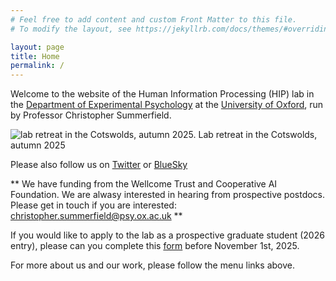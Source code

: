 ```yaml
---
# Feel free to add content and custom Front Matter to this file.
# To modify the layout, see https://jekyllrb.com/docs/themes/#overriding-theme-defaults

layout: page
title: Home
permalink: /
---
```


Welcome to the website of the Human Information Processing (HIP) lab in the [Department of Experimental Psychology](https://www.psy.ox.ac.uk) at the [University of Oxford](https://www.ox.ac.uk), run by Professor Christopher Summerfield.

![lab retreat in the Cotswolds, autumn 2025.](https://humaninformationprocessing.wordpress.com/wp-content/uploads/2025/10/retreat2025-1.jpg)
Lab retreat in the Cotswolds, autumn 2025

Please also follow us on [Twitter](https://twitter.com/summerfieldlab?lang=en) or [BlueSky](https://bsky.app/profile/summerfieldlab.bsky.social)

** We have funding from the Wellcome Trust and Cooperative AI Foundation. We are alwasy interested in hearing from prospective postdocs. Please get in touch if you are interested: christopher.summerfield@psy.ox.ac.uk **

If you would like to apply to the lab as a prospective graduate student (2026 entry), please can you complete this [form](https://docs.google.com/forms/d/e/1FAIpQLScxRnZr2NtpwPiW5Ge0bYdK2JeVewAaOziJY-HdNOFtv7wICw/viewform) before November 1st, 2025.

For more about us and our work, please follow the menu links above.

